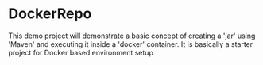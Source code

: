 # DockerRepo

This demo project will demonstrate a basic concept of creating a 'jar' using 'Maven' and executing it inside a 'docker' container.
It is basically a starter project for Docker based environment setup
